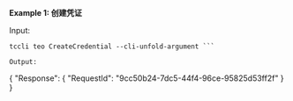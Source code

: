 **Example 1: 创建凭证**



Input: 

```
tccli teo CreateCredential --cli-unfold-argument ```

Output: 
```
{
    "Response": {
        "RequestId": "9cc50b24-7dc5-44f4-96ce-95825d53ff2f"
    }
}
```

